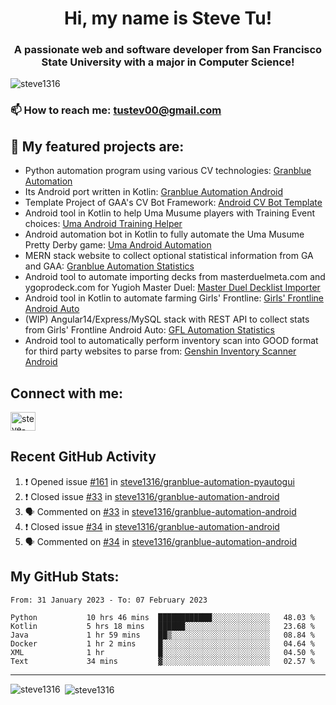 <h1 align="center">Hi, my name is Steve Tu!</h1>
<h3 align="center">A passionate web and software developer from San Francisco State University with a major in Computer Science!</h3>

<p align="left"> <img src="https://komarev.com/ghpvc/?username=steve1316&label=Profile%20views&color=0e75b6&style=flat" alt="steve1316" /> </p>

### 📫 How to reach me: **tustev00@gmail.com**

## 🔭 My featured projects are:
- Python automation program using various CV technologies: [Granblue Automation](https://github.com/steve1316/granblue-automation-pyautogui)
- Its Android port written in Kotlin: [Granblue Automation Android](https://github.com/steve1316/granblue-automation-android)
- Template Project of GAA's CV Bot Framework: [Android CV Bot Template](https://github.com/steve1316/android-cv-bot-template)
- Android tool in Kotlin to help Uma Musume players with Training Event choices: [Uma Android Training Helper](https://github.com/steve1316/uma-android-training-helper)
- Android automation bot in Kotlin to fully automate the Uma Musume Pretty Derby game: [Uma Android Automation](https://github.com/steve1316/uma-android-automation)
- MERN stack website to collect optional statistical information from GA and GAA: [Granblue Automation Statistics](https://github.com/steve1316/granblue-automation-statistics)
- Android tool to automate importing decks from masterduelmeta.com and ygoprodeck.com for Yugioh Master Duel: [Master Duel Decklist Importer](https://github.com/steve1316/masterduel-android-decklist-importer)
- Android tool in Kotlin to automate farming Girls' Frontline: [Girls' Frontline Android Auto](https://github.com/steve1316/gfl-android-auto)
- (WIP) Angular14/Express/MySQL stack with REST API to collect stats from Girls' Frontline Android Auto: [GFL Automation Statistics](https://github.com/steve1316/gfl-automation-statistics)
- Android tool to automatically perform inventory scan into GOOD format for third party websites to parse from: [Genshin Inventory Scanner Android](https://github.com/steve1316/genshin-inventory-scanner-android)

## Connect with me:

<p align="left">
<a href="https://linkedin.com/in/steve-tu-370ba219b" target="blank"><img align="center" src="https://cdn.jsdelivr.net/npm/simple-icons@3.0.1/icons/linkedin.svg" alt="steve-tu-370ba219b" height="30" width="40" /></a>
</p>

## Recent GitHub Activity

<!--START_SECTION:activity-->
1. ❗️ Opened issue [#161](https://github.com/steve1316/granblue-automation-pyautogui/issues/161) in [steve1316/granblue-automation-pyautogui](https://github.com/steve1316/granblue-automation-pyautogui)
2. ❗️ Closed issue [#33](https://github.com/steve1316/granblue-automation-android/issues/33) in [steve1316/granblue-automation-android](https://github.com/steve1316/granblue-automation-android)
3. 🗣 Commented on [#33](https://github.com/steve1316/granblue-automation-android/issues/33) in [steve1316/granblue-automation-android](https://github.com/steve1316/granblue-automation-android)
4. ❗️ Closed issue [#34](https://github.com/steve1316/granblue-automation-android/issues/34) in [steve1316/granblue-automation-android](https://github.com/steve1316/granblue-automation-android)
5. 🗣 Commented on [#34](https://github.com/steve1316/granblue-automation-android/issues/34) in [steve1316/granblue-automation-android](https://github.com/steve1316/granblue-automation-android)
<!--END_SECTION:activity-->

## My GitHub Stats:

<!--START_SECTION:waka-->

```text
From: 31 January 2023 - To: 07 February 2023

Python           10 hrs 46 mins  ████████████░░░░░░░░░░░░░   48.03 %
Kotlin           5 hrs 18 mins   ██████░░░░░░░░░░░░░░░░░░░   23.68 %
Java             1 hr 59 mins    ██▒░░░░░░░░░░░░░░░░░░░░░░   08.84 %
Docker           1 hr 2 mins     █░░░░░░░░░░░░░░░░░░░░░░░░   04.64 %
XML              1 hr            █░░░░░░░░░░░░░░░░░░░░░░░░   04.50 %
Text             34 mins         ▓░░░░░░░░░░░░░░░░░░░░░░░░   02.57 %
```

<!--END_SECTION:waka-->

---

<p><img align="left" src="https://github-readme-stats.vercel.app/api/top-langs?username=steve1316&show_icons=true&locale=en&layout=compact&theme=radical" alt="steve1316" /></p>

<p>&nbsp;<img align="center" src="https://github-readme-stats.vercel.app/api?username=steve1316&show_icons=true&locale=en&count_private=true&theme=radical" alt="steve1316" /></p>
